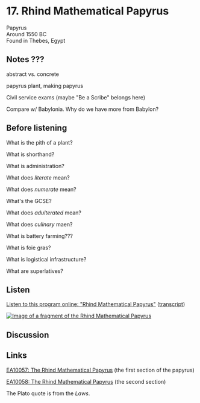 # 17. Rhind Mathematical Papyrus

Papyrus  
Around 1550 BC  
Found in Thebes, Egypt


## Notes ???

abstract vs. concrete

papyrus plant, making papyrus

Civil service exams (maybe "Be a Scribe" belongs here)

Compare w/ Babylonia. Why do we have more from Babylon?


## Before listening

What is the pith of a plant?

What is shorthand?

What is administration?

What does *literate* mean?

What does *numerate* mean?

What's the GCSE?

What does *adulterated* mean?

What does *culinary* maen?

What is battery farming???

What is foie gras?

What is logistical infrastructure?

What are superlatives?


## Listen

[Listen to this program online:
"Rhind Mathematical Papyrus"](http://www.bbc.co.uk/ahistoryoftheworld/objects/y1T3knf-T66RwWyEt_cZBw)
([transcript](http://www.bbc.co.uk/ahistoryoftheworld/about/transcripts/episode17/))

[![Image of a fragment of the Rhind Mathematical Papyrus](https://upload.wikimedia.org/wikipedia/commons/d/d9/Rhind_Mathematical_Papyrus.jpg)](http://www.britishmuseum.org/research/collection_online/collection_object_details/collection_image_gallery.aspx?assetId=366139001&objectId=110036&partId=1#more-views)


## Discussion


## Links

[EA10057: The Rhind Mathematical Papyrus](http://www.britishmuseum.org/research/collection_online/collection_object_details.aspx?objectId=117389&partId=1)
(the first section of the papyrus)

[EA10058: The Rhind Mathematical Papyrus](http://www.britishmuseum.org/research/collection_online/collection_object_details.aspx?objectId=110036&partId=1)
(the second section)

The Plato quote is from the *Laws*.
